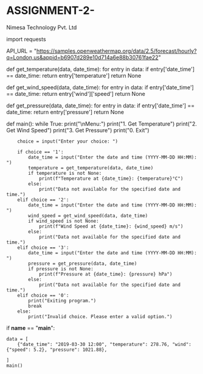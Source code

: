 # ASSIGNMENT-2-
Nimesa Technology Pvt. Ltd


   

  import requests


API_URL = "https://samples.openweathermap.org/data/2.5/forecast/hourly?q=London,us&appid=b6907d289e10d714a6e88b30761fae22"

def get_temperature(data, date_time):
    for entry in data:
        if entry['date_time'] == date_time:
            return entry['temperature']
    return None

def get_wind_speed(data, date_time):
    for entry in data:
        if entry['date_time'] == date_time:
            return entry['wind']['speed']
    return None


def get_pressure(data, date_time):
    for entry in data:
        if entry['date_time'] == date_time:
            return entry['pressure']
    return None


def main():
    while True:
        print("\nMenu:")
        print("1. Get Temperature")
        print("2. Get Wind Speed")
        print("3. Get Pressure")
        print("0. Exit")

        choice = input("Enter your choice: ")

        if choice == '1':
            date_time = input("Enter the date and time (YYYY-MM-DD HH:MM): ")
            temperature = get_temperature(data, date_time)
            if temperature is not None:
                print(f"Temperature at {date_time}: {temperature}°C")
            else:
                print("Data not available for the specified date and time.")
        elif choice == '2':
            date_time = input("Enter the date and time (YYYY-MM-DD HH:MM): ")
            wind_speed = get_wind_speed(data, date_time)
            if wind_speed is not None:
                print(f"Wind Speed at {date_time}: {wind_speed} m/s")
            else:
                print("Data not available for the specified date and time.")
        elif choice == '3':
            date_time = input("Enter the date and time (YYYY-MM-DD HH:MM): ")
            pressure = get_pressure(data, date_time)
            if pressure is not None:
                print(f"Pressure at {date_time}: {pressure} hPa")
            else:
                print("Data not available for the specified date and time.")
        elif choice == '0':
            print("Exiting program.")
            break
        else:
            print("Invalid choice. Please enter a valid option.")


if __name__ == "__main__":

    data = [
        {"date_time": "2019-03-30 12:00", "temperature": 278.76, "wind": {"speed": 5.2}, "pressure": 1021.88},

    ]
    main()



